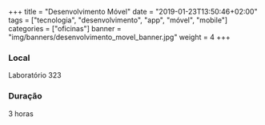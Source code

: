 +++
title = "Desenvolvimento Móvel"
date = "2019-01-23T13:50:46+02:00"
tags = ["tecnologia", "desenvolvimento", "app", "móvel", "mobile"]
categories = ["oficinas"]
banner = "img/banners/desenvolvimento_movel_banner.jpg"
weight = 4
+++

### Local
Laboratório 323

### Duração 
3 horas